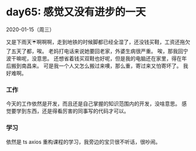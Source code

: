 # day65: 感觉又没有进步的一天
2020-01-15（周三）

又是下雨天☔️啊啊啊，走到地铁的时候脚都已经全湿了，还没钱买鞋，工资还拖欠了五天了都，唉。
老妈打电话来说她要回老家，外婆生病很严重。
唉，那我回宁波干嘛呢，没意思。
还想省着钱买双鞋也好呢，但是我的电脑还在家里，得在年后搬到南昌来。
可是我一个人又怎么搬过来噢，那么重，寄过来又怕寄坏了。
我好难啊。

### 工作
今天的工作依然是开发，而且还是自己掌握的知识范围内的开发，没啥意思。
感觉要学到东西，还是得看厉害的同事写的代码才可以。

### 学习
依然是 ts axios 重构课程的学习，我旁边的宝贝很不听话，很吵闹。
